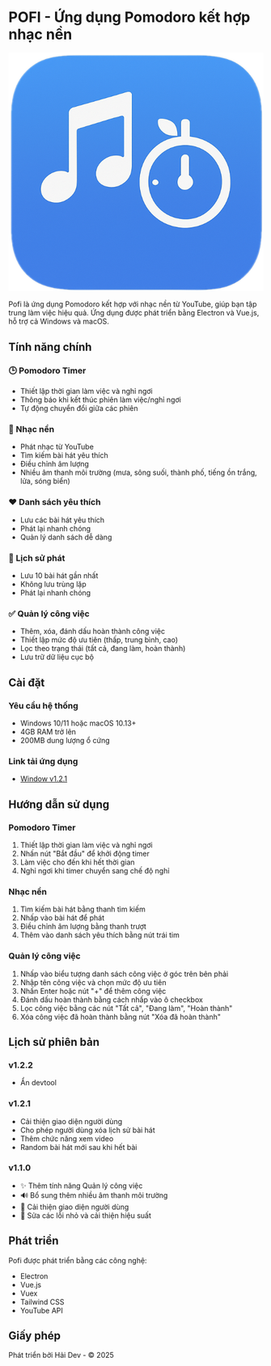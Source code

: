 # POFI - Ứng dụng Pomodoro kết hợp nhạc nền

![Pofi Logo](./pofi_logo.png)

Pofi là ứng dụng Pomodoro kết hợp với nhạc nền từ YouTube, giúp bạn tập trung làm việc hiệu quả. Ứng dụng được phát triển bằng Electron và Vue.js, hỗ trợ cả Windows và macOS.

## Tính năng chính

### 🕒 Pomodoro Timer
- Thiết lập thời gian làm việc và nghỉ ngơi
- Thông báo khi kết thúc phiên làm việc/nghỉ ngơi
- Tự động chuyển đổi giữa các phiên

### 🎵 Nhạc nền
- Phát nhạc từ YouTube
- Tìm kiếm bài hát yêu thích
- Điều chỉnh âm lượng
- Nhiều âm thanh môi trường (mưa, sông suối, thành phố, tiếng ồn trắng, lửa, sóng biển)

### ❤️ Danh sách yêu thích
- Lưu các bài hát yêu thích
- Phát lại nhanh chóng
- Quản lý danh sách dễ dàng

### 📜 Lịch sử phát
- Lưu 10 bài hát gần nhất
- Không lưu trùng lặp
- Phát lại nhanh chóng

### ✅ Quản lý công việc
- Thêm, xóa, đánh dấu hoàn thành công việc
- Thiết lập mức độ ưu tiên (thấp, trung bình, cao)
- Lọc theo trạng thái (tất cả, đang làm, hoàn thành)
- Lưu trữ dữ liệu cục bộ

## Cài đặt

### Yêu cầu hệ thống
- Windows 10/11 hoặc macOS 10.13+
- 4GB RAM trở lên
- 200MB dung lượng ổ cứng

### Link tải ứng dụng
- [Window v1.2.1](https://drive.google.com/file/d/1OGaqyZdTP6PjFSijZmEHJU88mUyyNU3a/view?usp=sharing)

## Hướng dẫn sử dụng

### Pomodoro Timer
1. Thiết lập thời gian làm việc và nghỉ ngơi
2. Nhấn nút "Bắt đầu" để khởi động timer
3. Làm việc cho đến khi hết thời gian
4. Nghỉ ngơi khi timer chuyển sang chế độ nghỉ

### Nhạc nền
1. Tìm kiếm bài hát bằng thanh tìm kiếm
2. Nhấp vào bài hát để phát
3. Điều chỉnh âm lượng bằng thanh trượt
4. Thêm vào danh sách yêu thích bằng nút trái tim

### Quản lý công việc
1. Nhấp vào biểu tượng danh sách công việc ở góc trên bên phải
2. Nhập tên công việc và chọn mức độ ưu tiên
3. Nhấn Enter hoặc nút "+" để thêm công việc
4. Đánh dấu hoàn thành bằng cách nhấp vào ô checkbox
5. Lọc công việc bằng các nút "Tất cả", "Đang làm", "Hoàn thành"
6. Xóa công việc đã hoàn thành bằng nút "Xóa đã hoàn thành"

## Lịch sử phiên bản
### v1.2.2
- Ẩn devtool
### v1.2.1
- Cải thiện giao diện người dùng
- Cho phép người dùng xóa lịch sử bài hát 
- Thêm chức năng xem video 
- Random bài hát mới sau khi hết bài

### v1.1.0
- ✨ Thêm tính năng Quản lý công việc
- 🔊 Bổ sung thêm nhiều âm thanh môi trường
- 🌙 Cải thiện giao diện người dùng
- 🐛 Sửa các lỗi nhỏ và cải thiện hiệu suất

## Phát triển

Pofi được phát triển bằng các công nghệ:
- Electron
- Vue.js
- Vuex
- Tailwind CSS
- YouTube API

## Giấy phép

Phát triển bởi Hải Dev - © 2025
